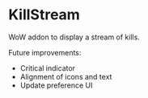 # KillStream
WoW addon to display a stream of kills.

Future improvements:
- Critical indicator
- Alignment of icons and text
- Update preference UI
